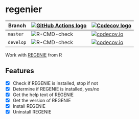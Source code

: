 # regenier

Branch   |[![GitHub Actions logo](man/figures/GitHubActions.png)](https://github.com/richelbilderbeek/regenier/actions)|[![Codecov logo](man/figures/Codecov.png)](https://www.codecov.io)
---------|-----------------------------------------------------------------------------------------------------------|----------------------------------------------------------------------------------------------------------------------------------------------------------------
`master` |![R-CMD-check](https://github.com/richelbilderbeek/regenier/workflows/R-CMD-check/badge.svg?branch=master)   |[![codecov.io](https://codecov.io/github/richelbilderbeek/regenier/coverage.svg?branch=master)](https://codecov.io/github/richelbilderbeek/regenier/branch/master)
`develop`|![R-CMD-check](https://github.com/richelbilderbeek/regenier/workflows/R-CMD-check/badge.svg?branch=develop)  |[![codecov.io](https://codecov.io/github/richelbilderbeek/regenier/coverage.svg?branch=develop)](https://codecov.io/github/richelbilderbeek/regenier/branch/develop)

Work with [REGENIE](http://zzz.bwh.harvard.edu/regenie/) from R

## Features

 * [x] Check if REGENIE is installed, stop if not
 * [x] Determine if REGENIE is installed, yes/no
 * [x] Get the help text of REGENIE
 * [x] Get the version of REGENIE
 * [x] Install REGENIE
 * [x] Uninstall REGENIE
